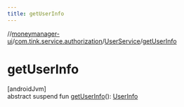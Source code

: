 ```yaml
---
title: getUserInfo
---
```

//[moneymanager-ui](../../../index.html)/[com.tink.service.authorization](../index.html)/[UserService](index.html)/[getUserInfo](get-user-info.html)



# getUserInfo



[androidJvm]\
abstract suspend fun [getUserInfo](get-user-info.html)(): [UserInfo](../../com.tink.model.user/-user-info/index.html)




